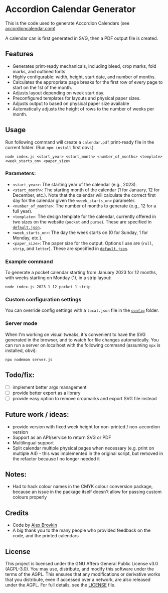 # Accordion Calendar Generator

This is the code used to generate Accordion Calendars (see [accordioncalendar.com](http://www.accordioncalendar.com)) 

A calendar can is first generated in SVG, then a PDF output file is created. 

## Features

- Generates print-ready mechanicals, including bleed, crop marks, fold marks, and outlined fonts
- Highly configurable: width, height, start date, and number of months.
- Calculates the appropriate page breaks for the first row of every page to start on the 1st of the month. 
- Adjusts layout depending on week start day. 
- Preconfigured templates for layouts and physical paper sizes. 
- Adjusts output to based on physical paper size available
- Automatically adjusts the height of rows to the number of weeks per month. 

## Usage

Run following command will create a `calendar.pdf` print-ready file in the current folder. (Run `npm install` first obvi.)

```
node index.js <start_year> <start_month> <number_of_months> <template> <week_starts_on> <paper_size>
```

### Parameters:

- `<start_year>`: The starting year of the calendar (e.g., 2023).
- `<start_month>`: The starting month of the calendar (1 for January, 12 for December, etc.). Note that the calendar will calculate the correct first day for the calendar given the `<week_starts_on>` parameter. 
- `<number_of_months>`: The number of months to generate (e.g., 12 for a full year).
- `<template>`: The design template for the calendar, currently offered in two sizes on the website (`pocket` and `purse`). These are specified in [`default.json`](./config/default.js). 
- `<week_starts_on>`: The day the week starts on (0 for Sunday, 1 for Monday, etc.).
- `<paper_size>`: The paper size for the output. Options I use are (`roll`, `strip`, and `letter`). These are specified in [`default.json`](./config/default.js). 

### Example command

To generate a pocket calendar starting from January 2023 for 12 months, with weeks starting on Monday (1), in a strip layout:

```
node index.js 2023 1 12 pocket 1 strip
```

### Custom configuration settings

You can override config settings with a `local.json` file in the [`config`](./config/) folder. 

### Server mode

When I'm working on visual tweaks, it's convenient to have the SVG generated in the browser, and to watch for file changes automatically. You can run a server on localhost with the following command (assuming `npx` is installed, obvi): 

```
npx nodemon server.js
```

## Todo/fix:

- [ ] implement better args management
- [ ] provide better export as a library
- [ ] provide easy option to remove cropmarks and export SVG file instead

## Future work / ideas:

- provide version with fixed week height for non-printed / non-accordion version
- Support as an API/service to return SVG or PDF
- Multilingual support
- Split calendar multiple physical pages when necessary (e.g. print on multiple A4) - this was implemented in the original script, but removed in the refactor because I no longer needed it

## Notes:

- Had to hack colour names in the CMYK colour conversion package, because an issue in the package itself doesn't allow for passing custom colours properly

## Credits

- Code by [Alex Brovkin](https://github.com/brovalex)
- A big thank you to the many people who provided feedback on the code, and the printed calendars

## License

This project is licensed under the GNU Affero General Public License v3.0 (AGPL-3.0). You may use, distribute, and modify this software under the terms of the AGPL. This ensures that any modifications or derivative works that you distribute, even if accessed over a network, are also released under the AGPL. For full details, see the [LICENSE](./LICENSE) file.